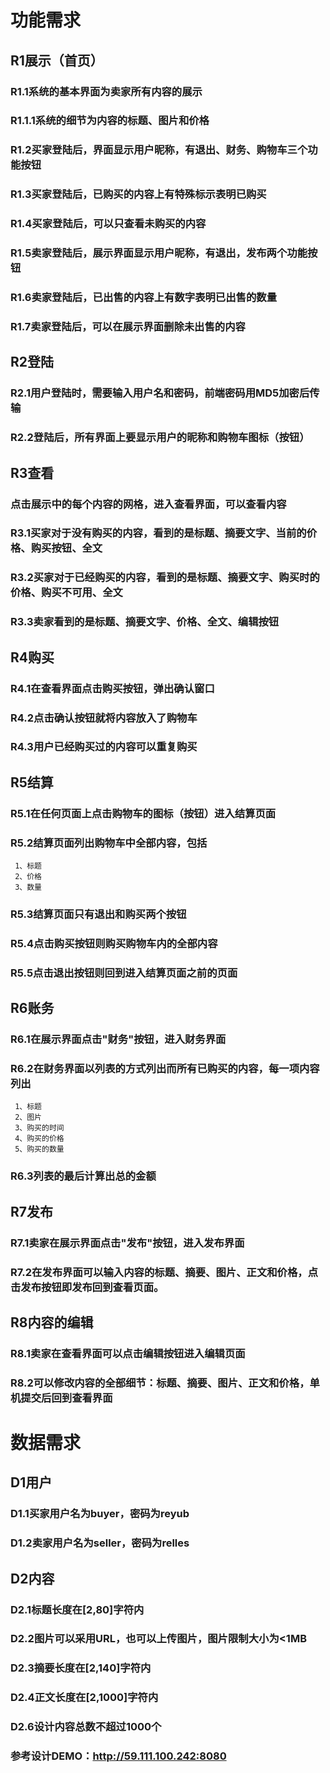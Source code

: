 # 功能需求
## R1展示（首页）
### R1.1系统的基本界面为卖家所有内容的展示
### R1.1.1系统的细节为内容的标题、图片和价格
### R1.2买家登陆后，界面显示用户昵称，有退出、财务、购物车三个功能按钮
### R1.3买家登陆后，已购买的内容上有特殊标示表明已购买
### R1.4买家登陆后，可以只查看未购买的内容
### R1.5卖家登陆后，展示界面显示用户昵称，有退出，发布两个功能按钮
### R1.6卖家登陆后，已出售的内容上有数字表明已出售的数量
### R1.7卖家登陆后，可以在展示界面删除未出售的内容
## R2登陆
### R2.1用户登陆时，需要输入用户名和密码，前端密码用MD5加密后传输
### R2.2登陆后，所有界面上要显示用户的昵称和购物车图标（按钮）
## R3查看
### 点击展示中的每个内容的网格，进入查看界面，可以查看内容
### R3.1买家对于没有购买的内容，看到的是标题、摘要文字、当前的价格、购买按钮、全文
### R3.2买家对于已经购买的内容，看到的是标题、摘要文字、购买时的价格、购买不可用、全文
### R3.3卖家看到的是标题、摘要文字、价格、全文、编辑按钮
## R4购买
### R4.1在查看界面点击购买按钮，弹出确认窗口
### R4.2点击确认按钮就将内容放入了购物车
### R4.3用户已经购买过的内容可以重复购买
## R5结算
### R5.1在任何页面上点击购物车的图标（按钮）进入结算页面
### R5.2结算页面列出购物车中全部内容，包括
     1、标题
     2、价格
     3、数量
### R5.3结算页面只有退出和购买两个按钮
### R5.4点击购买按钮则购买购物车内的全部内容
### R5.5点击退出按钮则回到进入结算页面之前的页面
## R6账务
### R6.1在展示界面点击"财务"按钮，进入财务界面
### R6.2在财务界面以列表的方式列出而所有已购买的内容，每一项内容列出
     1、标题
     2、图片
     3、购买的时间
     4、购买的价格
     5、购买的数量
### R6.3列表的最后计算出总的金额
## R7发布
### R7.1卖家在展示界面点击"发布"按钮，进入发布界面
### R7.2在发布界面可以输入内容的标题、摘要、图片、正文和价格，点击发布按钮即发布回到查看页面。
## R8内容的编辑
### R8.1卖家在查看界面可以点击编辑按钮进入编辑页面</br>
### R8.2可以修改内容的全部细节：标题、摘要、图片、正文和价格，单机提交后回到查看界面
# 数据需求
## D1用户
### D1.1买家用户名为buyer，密码为reyub
### D1.2卖家用户名为seller，密码为relles
## D2内容
### D2.1标题长度在[2,80]字符内
### D2.2图片可以采用URL，也可以上传图片，图片限制大小为<1MB
### D2.3摘要长度在[2,140]字符内
### D2.4正文长度在[2,1000]字符内
### D2.6设计内容总数不超过1000个
### 参考设计DEMO：http://59.111.100.242:8080
